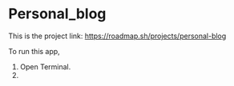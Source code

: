 # Personal_blog

This is the project link: https://roadmap.sh/projects/personal-blog

To run this app, 
1. Open Terminal.
2. 
